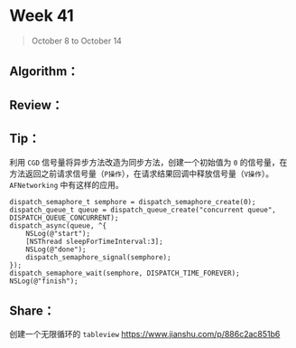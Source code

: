 # Week 41

> October 8 to October 14

## Algorithm：




## Review：


## Tip：
利用 `CGD` 信号量将异步方法改造为同步方法，创建一个初始值为 `0` 的信号量，在方法返回之前请求信号量（`P操作`），在请求结果回调中释放信号量（`V操作`）。`AFNetworking` 中有这样的应用。
```objc
dispatch_semaphore_t semphore = dispatch_semaphore_create(0);
dispatch_queue_t queue = dispatch_queue_create("concurrent queue", DISPATCH_QUEUE_CONCURRENT);
dispatch_async(queue, ^{
    NSLog(@"start");
    [NSThread sleepForTimeInterval:3];
    NSLog(@"done");
    dispatch_semaphore_signal(semphore);
});
dispatch_semaphore_wait(semphore, DISPATCH_TIME_FOREVER);
NSLog(@"finish");
```

## Share：

创建一个无限循环的 `tableview`
https://www.jianshu.com/p/886c2ac851b6
